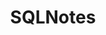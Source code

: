 ---
title:        SQLNotes
layout:       default
permalink:    SQLNotes/
category:     SQLNotes
has_children: true
share:        true
shortRepo:
  - default
  - sqlnotes  
---